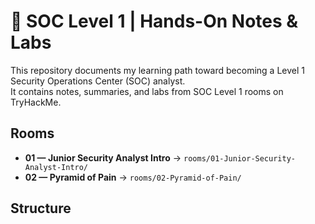 # 🔐 SOC Level 1 | Hands-On Notes & Labs

This repository documents my learning path toward becoming a Level 1 Security Operations Center (SOC) analyst.  
It contains notes, summaries, and labs from SOC Level 1 rooms on TryHackMe.

## Rooms
- **01 — Junior Security Analyst Intro** → `rooms/01-Junior-Security-Analyst-Intro/`
- **02 — Pyramid of Pain** → `rooms/02-Pyramid-of-Pain/`

## Structure
